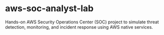 # aws-soc-analyst-lab
Hands-on AWS Security Operations Center (SOC) project to simulate threat detection, monitoring, and incident response using AWS native services.
